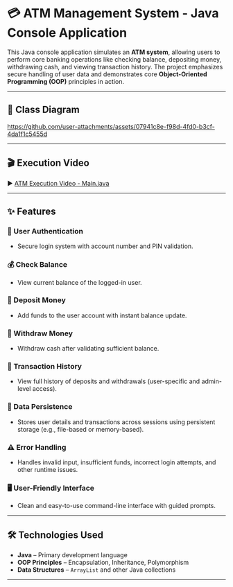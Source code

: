 # 💳 ATM Management System - Java Console Application

This Java console application simulates an **ATM system**, allowing users to perform core banking operations like checking balance, depositing money, withdrawing cash, and viewing transaction history. The project emphasizes secure handling of user data and demonstrates core **Object-Oriented Programming (OOP)** principles in action.

---

## 🧩 Class Diagram
https://github.com/user-attachments/assets/07941c8e-f98d-4fd0-b3cf-4da1f1c5455d

---

## 🎬 Execution Video
▶️ [ATM Execution Video - Main.java](BUBALATM.Main.java.2025-02-04.20-09-13.1.1.mp4)

---

## ✨ Features

### 🔐 User Authentication
- Secure login system with account number and PIN validation.

### 💰 Check Balance
- View current balance of the logged-in user.

### 🏦 Deposit Money
- Add funds to the user account with instant balance update.

### 💸 Withdraw Money
- Withdraw cash after validating sufficient balance.

### 📜 Transaction History
- View full history of deposits and withdrawals (user-specific and admin-level access).

### 💾 Data Persistence
- Stores user details and transactions across sessions using persistent storage (e.g., file-based or memory-based).

### ⚠️ Error Handling
- Handles invalid input, insufficient funds, incorrect login attempts, and other runtime issues.

### 🖥️ User-Friendly Interface
- Clean and easy-to-use command-line interface with guided prompts.

---

## 🛠️ Technologies Used

- **Java** – Primary development language
- **OOP Principles** – Encapsulation, Inheritance, Polymorphism
- **Data Structures** – `ArrayList` and other Java collections

---


